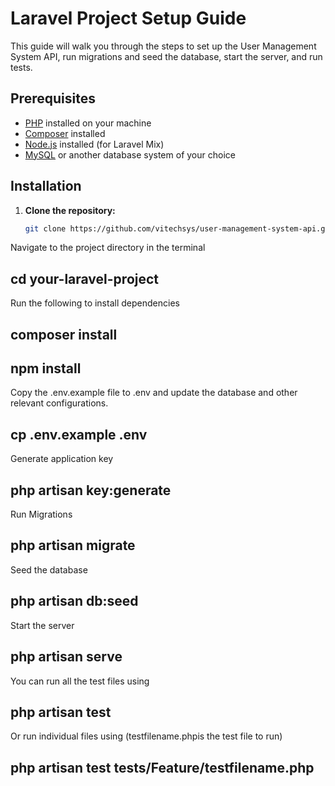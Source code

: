# Laravel Project Setup Guide

This guide will walk you through the steps to set up the User Management System API, run migrations and seed the database, start the server, and run tests.

## Prerequisites

- [PHP](https://www.php.net/) installed on your machine
- [Composer](https://getcomposer.org/) installed
- [Node.js](https://nodejs.org/) installed (for Laravel Mix)
- [MySQL](https://www.mysql.com/) or another database system of your choice

## Installation

1. **Clone the repository:**

   ```bash
   git clone https://github.com/vitechsys/user-management-system-api.git

Navigate to the project directory in the terminal
  ##  cd your-laravel-project

Run the following to install dependencies
  ##  composer install
  ##  npm install

Copy the .env.example file to .env and update the database and other relevant configurations.
  ##  cp .env.example .env

Generate application key
  ##  php artisan key:generate

Run Migrations
  ##  php artisan migrate

Seed the database
  ##  php artisan db:seed

Start the server
  ##  php artisan serve

You can run all the test files using
  ##  php artisan test

Or run individual files using (testfilename.phpis the test file to run)
   ## php artisan test tests/Feature/testfilename.php

